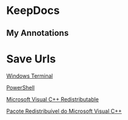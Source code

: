 # KeepDocs

## My Annotations

# Save Urls

[Windows Terminal](https://github.com/microsoft/terminal/releases)

[PowerShell](https://learn.microsoft.com/pt-br/powershell)

[Microsoft Visual C++ Redistributable](https://learn.microsoft.com/en-us/cpp/windows/latest-supported-vc-redist?view=msvc-170)

[Pacote Redistribuível do Microsoft Visual C++](https://learn.microsoft.com/pt-br/cpp/windows/latest-supported-vc-redist?view=msvc-170)